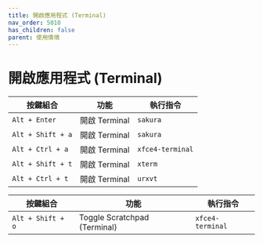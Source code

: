 ```yaml
---
title: 開啟應用程式 (Terminal)
nav_order: 5010
has_children: false
parent: 使用情境
---
```



# 開啟應用程式 (Terminal)

| 按鍵組合           | 功能          | 執行指令                       |
| ----------------- | ------------ | ----------------------------- |
| `Alt + Enter`     | 開啟 Terminal | `sakura`                     |
| `Alt + Shift + a` | 開啟 Terminal | `sakura`                     |
| `Alt + Ctrl + a`  | 開啟 Terminal | `xfce4-terminal`             |
| `Alt + Shift + t` | 開啟 Terminal | `xterm`                      |
| `Alt + Ctrl + t`  | 開啟 Terminal | `urxvt`                      |


| 按鍵組合           | 功能          | 執行指令                         |
| ----------------- | ------------ | ------------------------------- |
| `Alt + Shift + o` | Toggle Scratchpad (Terminal) | `xfce4-terminal` |

